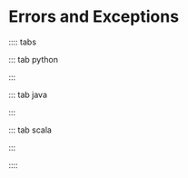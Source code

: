 # Errors and Exceptions

:::: tabs

::: tab python

<Jupyter filePath="exceptions/python.ipynb" />

:::

::: tab java

<Jupyter filePath="exceptions/java.ipynb" />

:::

::: tab scala

<Jupyter filePath="exceptions/scala.ipynb" />

:::

::::
